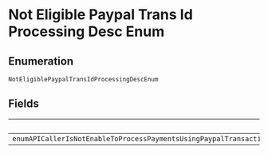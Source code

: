 
# Not Eligible Paypal Trans Id Processing Desc Enum

## Enumeration

`NotEligiblePaypalTransIdProcessingDescEnum`

## Fields

| Name |
|  --- |
| `enumAPICallerIsNotEnableToProcessPaymentsUsingPaypalTransactionIdPleaseContactCustomerSupportToRequestPermissionsToProcessTransactionsWithPayPalTransactionID` |

